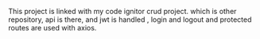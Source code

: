 This project is linked with my code ignitor crud project. which is other repository, api is there, and jwt is handled , login and logout and protected routes are used with axios. 
